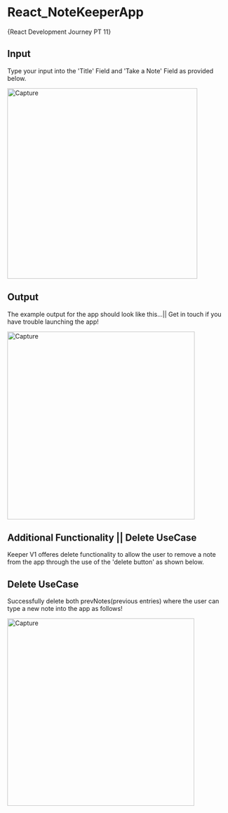 # React_NoteKeeperApp
{React Development Journey PT 11}

## Input

Type your input into the 'Title' Field and 'Take a Note' Field as provided below. 

<img width="433" alt="Capture" src="https://user-images.githubusercontent.com/91548582/143617026-a4b18be5-e63d-464c-9b12-5d5590ec9041.PNG">

## Output

The example output for the app should look like this...|| Get in touch if you have trouble launching the app!

<img width="427" alt="Capture" src="https://user-images.githubusercontent.com/91548582/143617151-3ee9d23a-d100-417a-a94a-17568b42f59c.PNG">

## Additional Functionality || Delete UseCase

Keeper V1 offeres delete functionality to allow the user to remove a note from the app through the use of the 'delete button' as shown below.

## Delete UseCase

Successfully delete both prevNotes(previous entries) where the user can type a new note into the app as follows!

<img width="426" alt="Capture" src="https://user-images.githubusercontent.com/91548582/143617428-1599367f-334f-4dac-ab28-87510116865d.PNG">


